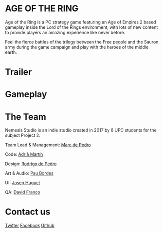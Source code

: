 # AGE OF THE RING

Age of the Ring is a PC strategy game featuring an Age of Empires 2 based gameplay inside the Lord of the Rings environment, with lots of new content to provide players an amazing experience like never before.

Feel the fierce battles of the trilogy between the Free people and the Sauron army during the game campaign and play with the heroes of the middle earth.

# Trailer

# Gameplay 

# The Team

Nemesis Studio is an indie studio created in 2017 by 6 UPC students for the subject Project 2.

Team Lead & Management: [Marc de Pedro](../AoE_Project2/docs/MarcPage.md)

Code: [Adrià Martín]()

Design: [Rodrigo de Pedro]()

Art & Audio: [Pau Bordes]()

UI: [Josep Huguet]()

QA: [David Franco]()

# Contact us

[Twitter](https://twitter.com/nemesisstudio2)
[Facebook](https://www.facebook.com/Nemesis-Studio-615486298636321/)
[Github]()
